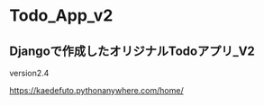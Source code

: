 # Todo_App_v2

## Djangoで作成したオリジナルTodoアプリ_V2

version2.4

https://kaedefuto.pythonanywhere.com/home/


